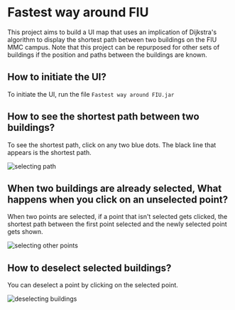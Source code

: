# Fastest way around FIU
This project aims to build a UI map that uses an implication of Dijkstra's algorithm to display the shortest path between two buildings on the FIU MMC campus. Note that this project can be repurposed for other sets of buildings if the position and paths between the buildings are known.

## How to initiate the UI?
To initiate the UI, run the file `Fastest way around FIU.jar`

## How to see the shortest path between two buildings?
To see the shortest path, click on any two blue dots. The black line that appears is the shortest path.

![selecting path](https://github.com/reycuba0918/Fastest-way-around-FIU/assets/156565222/9924c0ea-f67e-4de3-87f4-1713e8fa5c37)

## When two buildings are already selected, What happens when you click on an unselected point?
When two points are selected, if a point that isn't selected gets clicked, the shortest path between the first point selected and the newly selected point gets shown.

![selecting other points](https://github.com/reycuba0918/Fastest-way-around-FIU/assets/156565222/912c00f2-2cfb-4d07-8a67-20324d8ab84e)

## How to deselect selected buildings?
You can deselect a point by clicking on the selected point.

![deselecting buildings](https://github.com/reycuba0918/Fastest-way-around-FIU/assets/156565222/13acf1ef-4ab4-4794-9eee-244d01f98e68)
